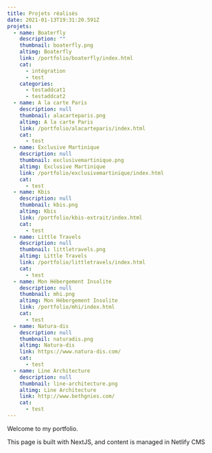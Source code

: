```yaml
---
title: Projets réalisés
date: 2021-01-13T19:31:20.591Z
projets:
  - name: Boaterfly
    description: ""
    thumbnail: boaterfly.png
    altimg: Boaterfly
    link: /portfolio/boaterfly/index.html
    cat:
      - intégration
      - test
    categories:
      - testaddcat1
      - testaddcat2
  - name: A la carte Paris
    description: null
    thumbnail: alacarteparis.png
    altimg: A la carte Paris
    link: /portfolio/alacarteparis/index.html
    cat:
      - test
  - name: Exclusive Martinique
    description: null
    thumbnail: exclusivemartinique.png
    altimg: Exclusive Martinique
    link: /portfolio/exclusivemartinique/index.html
    cat:
      - test
  - name: Kbis
    description: null
    thumbnail: kbis.png
    altimg: Kbis
    link: /portfolio/kbis-extrait/index.html
    cat:
      - test
  - name: Little Travels
    description: null
    thumbnail: littletravels.png
    altimg: Little Travels
    link: /portfolio/littletravels/index.html
    cat:
      - test
  - name: Mon Hébergement Insolite
    description: null
    thumbnail: mhi.png
    altimg: Mon Hébergement Insolite
    link: /portfolio/mhi/index.html
    cat:
      - test
  - name: Natura-dis
    description: null
    thumbnail: naturadis.png
    altimg: Natura-dis
    link: https://www.natura-dis.com/
    cat:
      - test
  - name: Line Architecture
    description: null
    thumbnail: line-architecture.png
    altimg: Line Architecture
    link: http://www.bethgnies.com/
    cat:
      - test
---
```

Welcome to my portfolio.

This page is built with NextJS, and content is managed in Netlify CMS